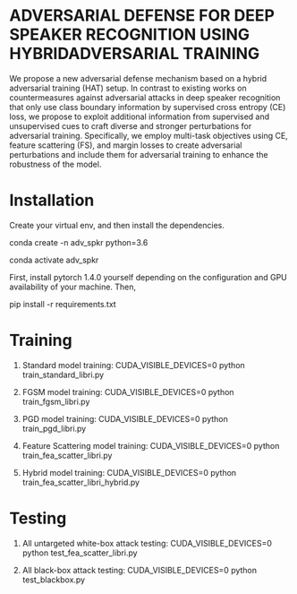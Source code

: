 # ADVERSARIAL DEFENSE FOR DEEP SPEAKER RECOGNITION USING HYBRIDADVERSARIAL TRAINING

We propose a new adversarial defense mechanism based on a hybrid adversarial training (HAT) setup. In contrast to existing works on countermeasures against adversarial attacks in deep speaker recognition that only use class boundary information by supervised cross entropy (CE) loss, we propose to exploit additional information from supervised and unsupervised cues to craft diverse and stronger perturbations for adversarial training. Specifically, we employ multi-task objectives using CE, feature scattering (FS), and margin losses to create adversarial perturbations and include them for adversarial training to enhance the robustness of the model. 

# Installation

Create your virtual env, and then install the dependencies.

conda create -n adv_spkr python=3.6

conda activate adv_spkr

First, install pytorch 1.4.0 yourself depending on the configuration and GPU availability of your machine. Then,

pip install -r requirements.txt

# Training

1. Standard model training: CUDA_VISIBLE_DEVICES=0 python train_standard_libri.py

2. FGSM model training: CUDA_VISIBLE_DEVICES=0 python train_fgsm_libri.py

3. PGD model training: CUDA_VISIBLE_DEVICES=0 python train_pgd_libri.py

4. Feature Scattering model training: CUDA_VISIBLE_DEVICES=0 python train_fea_scatter_libri.py

5. Hybrid model training: CUDA_VISIBLE_DEVICES=0 python train_fea_scatter_libri_hybrid.py

# Testing

1. All untargeted white-box attack testing: CUDA_VISIBLE_DEVICES=0 python test_fea_scatter_libri.py

2. All black-box attack testing: CUDA_VISIBLE_DEVICES=0 python test_blackbox.py
